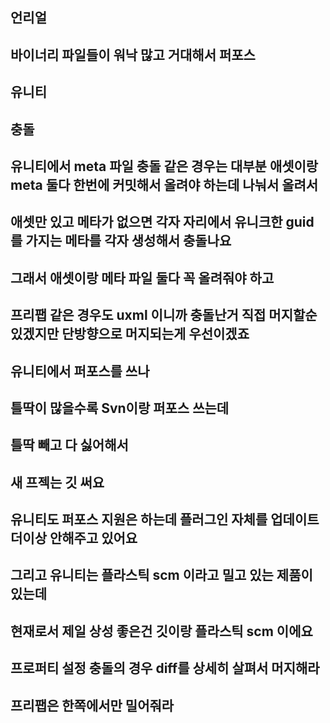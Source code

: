 ## 언리얼

## 바이너리 파일들이 워낙 많고 거대해서 퍼포스

## 유니티

## 충돌

## 유니티에서 meta 파일 충돌 같은 경우는 대부분 애셋이랑 meta 둘다 한번에 커밋해서 올려야 하는데 나눠서 올려서
## 애셋만 있고 메타가 없으면 각자 자리에서 유니크한 guid를 가지는 메타를 각자 생성해서 충돌나요
## 그래서 애셋이랑 메타 파일 둘다 꼭 올려줘야 하고
## 프리팹 같은 경우도 uxml 이니까 충돌난거 직접 머지할순 있겠지만 단방향으로 머지되는게 우선이겠죠

## 유니티에서 퍼포스를 쓰나

## 틀딱이 많을수록 Svn이랑 퍼포스 쓰는데
## 틀딱 빼고 다 싫어해서
## 새 프젝는 깃 써요
## 유니티도 퍼포스 지원은 하는데 플러그인 자체를 업데이트 더이상 안해주고 있어요
## 그리고 유니티는 플라스틱 scm 이라고 밀고 있는 제품이 있는데
## 현재로서 제일 상성 좋은건 깃이랑 플라스틱 scm 이에요
## 프로퍼티 설정 충돌의 경우 diff를 상세히 살펴서 머지해라
## 프리팹은 한쪽에서만 밀어줘라